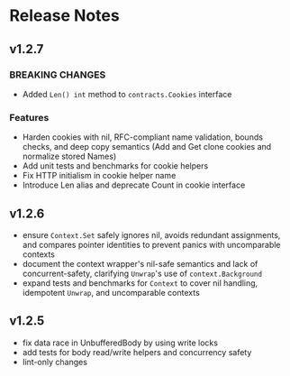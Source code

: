 # Release Notes

## v1.2.7

### BREAKING CHANGES
- Added `Len() int` method to `contracts.Cookies` interface

### Features
- Harden cookies with nil, RFC-compliant name validation, bounds checks, and deep copy semantics (Add and Get clone cookies and normalize stored Names)
- Add unit tests and benchmarks for cookie helpers
- Fix HTTP initialism in cookie helper name
- Introduce Len alias and deprecate Count in cookie interface

## v1.2.6

- ensure `Context.Set` safely ignores nil, avoids redundant assignments, and compares pointer identities to prevent panics with uncomparable contexts
- document the context wrapper's nil-safe semantics and lack of concurrent-safety, clarifying `Unwrap`'s use of `context.Background`
- expand tests and benchmarks for `Context` to cover nil handling, idempotent `Unwrap`, and uncomparable contexts

## v1.2.5

- fix data race in UnbufferedBody by using write locks
- add tests for body read/write helpers and concurrency safety
- lint-only changes
